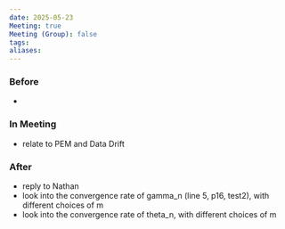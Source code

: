 ```yaml
---
date: 2025-05-23
Meeting: true
Meeting (Group): false
tags: 
aliases:
---
```


### Before
- 

### In Meeting
- relate to PEM and Data Drift

### After
- reply to Nathan
- look into the convergence rate of gamma_n (line 5, p16, test2), with different choices of m
- look into the convergence rate of theta_n, with different choices of m
